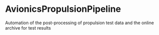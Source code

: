 # AvionicsPropulsionPipeline
Automation of the post-processing of propulsion test data and the online archive for test results
